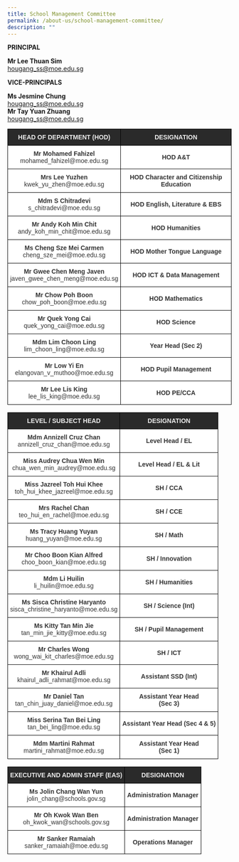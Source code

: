 ```yaml
---
title: School Management Committee
permalink: /about-us/school-management-committee/
description: ""
---
```

**PRINCIPAL**

**Mr Lee Thuan Sim**   
[hougang_ss@moe.edu.sg](mailto:hougang_ss@moe.edu.sg)

**VICE-PRINCIPALS**   

**Ms Jesmine Chung**  
[hougang_ss@moe.edu.sg](mailto:hougang_ss@moe.edu.sg)   
**Mr Tay Yuan Zhuang**      
[hougang_ss@moe.edu.sg](mailto:hougang_ss@moe.edu.sg)


<style type="text/css">
.tg  {border-collapse:collapse;border-spacing:0;margin:0px auto;}
.tg td{border-color:black;border-style:solid;border-width:1px;font-family:Arial, sans-serif;font-size:14px;
  overflow:hidden;padding:10px 5px;word-break:normal;}
.tg th{border-color:black;border-style:solid;border-width:1px;font-family:Arial, sans-serif;font-size:14px;
  font-weight:normal;overflow:hidden;padding:10px 5px;word-break:normal;}
.tg .tg-2705{background-color:#2A2A2A;color:#EEE;font-weight:bold;text-align:center;vertical-align:middle}
.tg .tg-5ws4{background-color:#FFF;color:#333;font-weight:bold;text-align:center;vertical-align:middle}
.tg .tg-2rp9{background-color:#FFF;color:#333;text-align:center;vertical-align:middle}
</style>
<table class="tg">
<tbody>
  <tr>
    <td class="tg-2705"><span style="color:#EEE;background-color:#2A2A2A">HEAD OF DEPARTMENT (HOD)</span></td>
    <td class="tg-2705"><span style="color:#EEE;background-color:#2A2A2A">DESIGNATION</span></td>
  </tr>
  <tr>
    <td class="tg-2rp9"><span style="font-weight:bold">Mr Mohamed Fahizel</span><br>mohamed_fahizel@moe.edu.sg</td>
    <td class="tg-5ws4">HOD A&amp;T</td>
  </tr>
  <tr>
    <td class="tg-2rp9"><span style="font-weight:bold"> Mrs Lee Yuzhen</span><br>kwek_yu_zhen@moe.edu.sg</td>
    <td class="tg-5ws4">HOD Character and Citizenship Education </td>
  </tr>
  <tr>
    <td class="tg-2rp9"><span style="font-weight:bold"> Mdm S Chitradevi</span><br>s_chitradevi@moe.edu.sg</td>
    <td class="tg-5ws4"> HOD English, Literature &amp; EBS</td>
  </tr>
  <tr>
    <td class="tg-2rp9"><span style="font-weight:bold"> Mr Andy Koh Min Chit</span><br>andy_koh_min_chit@moe.edu.sg</td>
    <td class="tg-5ws4"> HOD Humanities</td>
  </tr>
  <tr>
    <td class="tg-2rp9"><span style="font-weight:bold"> Ms Cheng Sze Mei Carmen</span><br>cheng_sze_mei@moe.edu.sg</td>
    <td class="tg-5ws4">HOD Mother Tongue Language</td>
  </tr>
  <tr>
    <td class="tg-2rp9"><span style="font-weight:bold"> Mr Gwee Chen Meng Javen</span><br>javen_gwee_chen_meng@moe.edu.sg</td>
    <td class="tg-5ws4"> HOD ICT &amp; Data Management</td>
  </tr>
  <tr>
    <td class="tg-2rp9"><span style="font-weight:bold">Mr Chow Poh Boon</span><br>chow_poh_boon@moe.edu.sg</td>
    <td class="tg-5ws4"><span style="background-color:#FFF">HOD </span>Mathematics</td>
  </tr>
  <tr>
    <td class="tg-2rp9"><span style="font-weight:bold"> Mr Quek Yong Cai</span><br>quek_yong_cai@moe.edu.sg</td>
    <td class="tg-5ws4"> HOD Science</td>
  </tr>
  <tr>
    <td class="tg-2rp9"><span style="font-weight:bold">Mdm Lim Choon Ling</span><br>lim_choon_ling@moe.edu.sg</td>
    <td class="tg-5ws4">Year Head (Sec 2)</td>
  </tr>
  <tr>
    <td class="tg-2rp9"><span style="font-weight:bold">Mr Low Yi En</span><br>elangovan_v_muthoo@moe.edu.sg</td>
    <td class="tg-5ws4">HOD Pupil Management</td>
  </tr>
  <tr>
    <td class="tg-2rp9"><span style="font-weight:bold"> Mr Lee Lis King  </span><br>lee_lis_king@moe.edu.sg</td>
    <td class="tg-5ws4"> HOD PE/CCA</td>
  </tr>
</tbody>
</table>

<br>

<style type="text/css">
.tg  {border-collapse:collapse;border-spacing:0;margin:0px auto;}
.tg td{border-color:black;border-style:solid;border-width:1px;font-family:Arial, sans-serif;font-size:14px;
  overflow:hidden;padding:10px 5px;word-break:normal;}
.tg th{border-color:black;border-style:solid;border-width:1px;font-family:Arial, sans-serif;font-size:14px;
  font-weight:normal;overflow:hidden;padding:10px 5px;word-break:normal;}
.tg .tg-2705{background-color:#2A2A2A;color:#EEE;font-weight:bold;text-align:center;vertical-align:middle}
.tg .tg-5ws4{background-color:#FFF;color:#333;font-weight:bold;text-align:center;vertical-align:middle}
.tg .tg-2rp9{background-color:#FFF;color:#333;text-align:center;vertical-align:middle}
</style>
<table class="tg">
<tbody>
  <tr>
    <td class="tg-2705"><span style="color:#EEE;background-color:#2A2A2A">LEVEL / SUBJECT HEAD</span></td>
    <td class="tg-2705"><span style="color:#EEE;background-color:#2A2A2A">DESIGNATION</span></td>
  </tr>
  <tr>
    <td class="tg-2rp9"><span style="font-weight:bold">Mdm Annizell Cruz Chan</span><br>annizell_cruz_chan@moe.edu.sg</td>
    <td class="tg-5ws4">Level Head / EL<br></td>
  </tr>
  <tr>
    <td class="tg-2rp9"><span style="font-weight:bold"> Miss Audrey Chua Wen Min </span><br>chua_wen_min_audrey@moe.edu.sg</td>
    <td class="tg-5ws4">Level Head / EL &amp; Lit </td>
  </tr>
  <tr>
    <td class="tg-2rp9"><span style="font-weight:bold"> Miss Jazreel Toh Hui Khee </span><br>toh_hui_khee_jazreel@moe.edu.sg</td>
    <td class="tg-5ws4">SH / CCA </td>
  </tr>
  <tr>
    <td class="tg-2rp9"><span style="font-weight:bold"> Mrs Rachel Chan</span><br>teo_hui_en_rachel@moe.edu.sg</td>
    <td class="tg-5ws4">SH / CCE </td>
  </tr>
  <tr>
    <td class="tg-2rp9"><span style="font-weight:bold"> Ms Tracy Huang Yuyan </span><br>huang_yuyan@moe.edu.sg</td>
    <td class="tg-5ws4">SH / Math </td>
  </tr>
  <tr>
    <td class="tg-2rp9"><span style="font-weight:bold"> Mr Choo Boon Kian Alfred </span><br>choo_boon_kian@moe.edu.sg</td>
    <td class="tg-5ws4"> SH / Innovation</td>
  </tr>
  <tr>
    <td class="tg-2rp9"><span style="font-weight:bold">Mdm Li Huilin</span><br>li_huilin@moe.edu.sg</td>
    <td class="tg-5ws4">SH / Humanities      <br></td>
  </tr>
  <tr>
    <td class="tg-2rp9"><span style="font-weight:bold"> Ms Sisca Christine Haryanto </span><br>sisca_christine_haryanto@moe.edu.sg</td>
    <td class="tg-5ws4"> SH / Science (Int) </td>
  </tr>
  <tr>
    <td class="tg-2rp9"><span style="font-weight:bold"> Ms Kitty Tan Min Jie</span><br>tan_min_jie_kitty@moe.edu.sg</td>
    <td class="tg-5ws4"> SH / Pupil Management</td>
  </tr>
  <tr>
    <td class="tg-2rp9"><span style="font-weight:bold"> Mr Charles Wong </span><br>wong_wai_kit_charles@moe.edu.sg</td>
    <td class="tg-5ws4">SH / ICT </td>
  </tr>
  <tr>
    <td class="tg-2rp9"><span style="font-weight:bold"> Mr Khairul Adli </span><br>khairul_adli_rahmat@moe.edu.sg</td>
    <td class="tg-5ws4">Assistant SSD (Int)</td>
  </tr>
  <tr>
    <td class="tg-2rp9"><span style="font-weight:bold"> </span><span style="font-weight:bold;background-color:initial">Mr Daniel Tan</span><br>tan_chin_juay_daniel@moe.edu.sg</td>
    <td class="tg-5ws4">Assistant Year Head<br>(Sec 3) </td>
  </tr>
  <tr>
    <td class="tg-2rp9"><span style="font-weight:bold"> Miss Serina Tan Bei Ling </span><br>tan_bei_ling@moe.edu.sg</td>
    <td class="tg-5ws4"> Assistant Year Head (Sec 4 &amp; 5)</td>
  </tr>
  <tr>
    <td class="tg-2rp9"><span style="font-weight:bold"> Mdm Martini Rahmat </span><br>martini_rahmat@moe.edu.sg</td>
    <td class="tg-5ws4">Assistant Year Head<br> (Sec 1) </td>
  </tr>
</tbody>
</table>

<br>

<style type="text/css">
.tg  {border-collapse:collapse;border-spacing:0;margin:0px auto;}
.tg td{border-color:black;border-style:solid;border-width:1px;font-family:Arial, sans-serif;font-size:14px;
  overflow:hidden;padding:10px 5px;word-break:normal;}
.tg th{border-color:black;border-style:solid;border-width:1px;font-family:Arial, sans-serif;font-size:14px;
  font-weight:normal;overflow:hidden;padding:10px 5px;word-break:normal;}
.tg .tg-2705{background-color:#2A2A2A;color:#EEE;font-weight:bold;text-align:center;vertical-align:middle}
.tg .tg-5ws4{background-color:#FFF;color:#333;font-weight:bold;text-align:center;vertical-align:middle}
.tg .tg-2rp9{background-color:#FFF;color:#333;text-align:center;vertical-align:middle}
</style>
<table class="tg">
<tbody>
  <tr>
    <td class="tg-2705"><span style="color:#EEE;background-color:#2A2A2A">EXECUTIVE AND ADMIN STAFF (EAS)</span></td>
    <td class="tg-2705"><span style="color:#EEE;background-color:#2A2A2A">DESIGNATION</span></td>
  </tr>
  <tr>
    <td class="tg-2rp9"><span style="font-weight:bold">Ms Jolin Chang Wan Yun </span><br>jolin_chang@schools.gov.sg</td>
    <td class="tg-5ws4">Administration Manager</td>
  </tr>
  <tr>
    <td class="tg-2rp9"><span style="font-weight:bold">Mr Oh Kwok Wan Ben  </span><br>oh_kwok_wan@schools.gov.sg</td>
    <td class="tg-5ws4">Administration Manager </td>
  </tr>
  <tr>
    <td class="tg-2rp9"><span style="font-weight:bold">Mr Sanker Ramaiah</span><br>sanker_ramaiah@moe.edu.sg</td>
    <td class="tg-5ws4">Operations Manager</td>
  </tr>
</tbody>
</table>